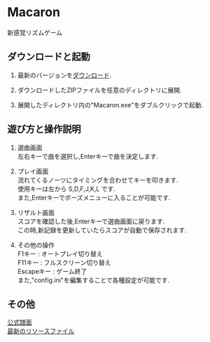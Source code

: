 Macaron
============================
新感覚リズムゲーム

ダウンロードと起動
----------------------------
1. 最新のバージョンを[ダウンロード](https://www.dropbox.com/sh/qjrve1x4tiqfkgf/AACSaLPw_5LpiSB_N9yOYDxYa?dl=0).

2. ダウンロードしたZIPファイルを任意のディレクトリに展開.

3. 展開したディレクトリ内の"Macaron.exe"をダブルクリックで起動.

遊び方と操作説明
----------------------------
1. 選曲画面  
  左右キーで曲を選択し,Enterキーで曲を決定します.

2. プレイ画面  
  流れてくるノーツにタイミングを合わせてキーを叩きます.  
  使用キーは左から S,D,F,J,K,L です.  
  また,Enterキーでポーズメニューに入ることが可能です.

3. リザルト画面  
  スコアを確認した後,Enterキーで選曲画面に戻ります.  
  この時,新記録を更新していたらスコアが自動で保存されます.

4. その他の操作  
  F1キー : オートプレイ切り替え  
  F11キー : フルスクリーン切り替え  
  Escapeキー : ゲーム終了  
  また,"config.ini"を編集することで各種設定が可能です.

その他
----------------------------
[公式譜面](https://www.dropbox.com/sh/3osaylwg3dumcb0/AACfbggzl2RxBthwFhlxn6Pxa?dl=0)  
[最新のリソースファイル](https://www.dropbox.com/sh/b7x1m2mmkw83cma/AABKAKaIMcgswwxyRjI_jZVHa?dl=0)

